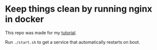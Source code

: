 # Keep things clean by running nginx in docker

This repo was made for my [tutorial](https://medium.com/@gavinhaynes_58103/how-to-use-docker-to-run-a-minimal-nginx-server-27b7973703b3).

Run `./start.sh` to get a service that automatically restarts on boot.
